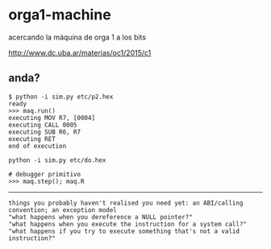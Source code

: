 # orga1-machine
acercando la máquina de orga 1 a los bits

http://www.dc.uba.ar/materias/oc1/2015/c1

## anda?
	$ python -i sim.py etc/p2.hex
	ready
	>>> maq.run()
	executing MOV R7, [0004]
	executing CALL 0005
	executing SUB R6, R7
	executing RET
	end of execution

	python -i sim.py etc/do.hex

	# debugger primitivo
	>>> maq.step(); maq.R
---

```
things you probably haven't realised you need yet: an ABI/calling convention; an exception model
"what happens when you dereference a NULL pointer?"
"what happens when you execute the instruction for a system call?"
"what happens if you try to execute something that's not a valid instruction?"
```
